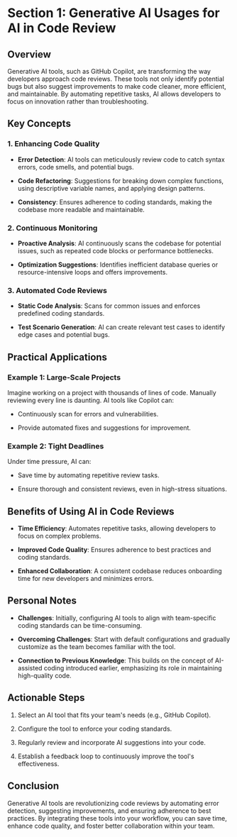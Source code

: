 # Section 1: Generative AI Usages for AI in Code Review

## Overview

Generative AI tools, such as GitHub Copilot, are transforming the way developers approach code reviews. These tools not only identify potential bugs but also suggest improvements to make code cleaner, more efficient, and maintainable. By automating repetitive tasks, AI allows developers to focus on innovation rather than troubleshooting.

## Key Concepts

### 1. Enhancing Code Quality

- **Error Detection**: AI tools can meticulously review code to catch syntax errors, code smells, and potential bugs.

- **Code Refactoring**: Suggestions for breaking down complex functions, using descriptive variable names, and applying design patterns.

- **Consistency**: Ensures adherence to coding standards, making the codebase more readable and maintainable.

### 2. Continuous Monitoring

- **Proactive Analysis**: AI continuously scans the codebase for potential issues, such as repeated code blocks or performance bottlenecks.

- **Optimization Suggestions**: Identifies inefficient database queries or resource-intensive loops and offers improvements.

### 3. Automated Code Reviews

- **Static Code Analysis**: Scans for common issues and enforces predefined coding standards.

- **Test Scenario Generation**: AI can create relevant test cases to identify edge cases and potential bugs.

## Practical Applications

### Example 1: Large-Scale Projects

Imagine working on a project with thousands of lines of code. Manually reviewing every line is daunting. AI tools like Copilot can:

- Continuously scan for errors and vulnerabilities.

- Provide automated fixes and suggestions for improvement.

### Example 2: Tight Deadlines

Under time pressure, AI can:

- Save time by automating repetitive review tasks.

- Ensure thorough and consistent reviews, even in high-stress situations.

## Benefits of Using AI in Code Reviews

- **Time Efficiency**: Automates repetitive tasks, allowing developers to focus on complex problems.

- **Improved Code Quality**: Ensures adherence to best practices and coding standards.

- **Enhanced Collaboration**: A consistent codebase reduces onboarding time for new developers and minimizes errors.

## Personal Notes

- **Challenges**: Initially, configuring AI tools to align with team-specific coding standards can be time-consuming.

- **Overcoming Challenges**: Start with default configurations and gradually customize as the team becomes familiar with the tool.

- **Connection to Previous Knowledge**: This builds on the concept of AI-assisted coding introduced earlier, emphasizing its role in maintaining high-quality code.

## Actionable Steps

1. Select an AI tool that fits your team's needs (e.g., GitHub Copilot).

2. Configure the tool to enforce your coding standards.

3. Regularly review and incorporate AI suggestions into your code.

4. Establish a feedback loop to continuously improve the tool's effectiveness.

## Conclusion

Generative AI tools are revolutionizing code reviews by automating error detection, suggesting improvements, and ensuring adherence to best practices. By integrating these tools into your workflow, you can save time, enhance code quality, and foster better collaboration within your team.